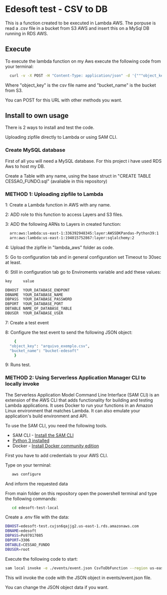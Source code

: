 
# Edesoft test - CSV to DB

This is a function created to be executed in Lambda AWS.
The porpuse is read a .csv file in a bucket from S3 AWS and insert this on a MySql DB running in RDS AWS.


## Execute

To execute the lambda function on my Aws execute the following code from your terminal:
```bash
  curl -v -X POST -H "Content-Type: application/json" -d '{"""object_key""":"""arquivo_exemplo.csv""","""bucket_name""":"""bucket-edesoft"""}' https://ui5ohcrvrdtyzgo7dhlkl5r2tu0mvmxh.lambda-url.us-east-1.on.aws
```
Where "object_key" is the csv file name and "bucket_name" is the bucket from S3.

You can POST for this URL with other methods you want.
## Install to own usage

There is 2 ways to install and test the code. 

Uploading zipfile directly to Lambda or using SAM CLI.

### Create MySQL database
First of all you will need a MySQL database. For this project i have used RDS Aws to host my DB.

Create a Table with any name, using the base struct in "CREATE TABLE CESSAO_FUNDO.sql" (avaliable in this repository)


### METHOD 1: Uploading zipfile to Lambda
1: Create a Lambda function in AWS with any name.

2: ADD role to this function to access Layers and S3 files.

3: ADD the following ARNs to Layers in created function:

```bash
  arn:aws:lambda:us-east-1:336392948345:layer:AWSSDKPandas-Python39:1
  arn:aws:lambda:us-east-1:194015752867:layer:sqlalchemy:2
```
4: Upload the zipfile in "lambda_aws" folder as code.

5: Go to configuration tab and in general configuration set Timeout to 30sec at least.

6: Still in configuration tab go to Enviroments variable and add these values:
```bash
key     value

DBHOST	YOUR_DATABASE_ENDPONT
DBNAME	YOUR_DATABASE_NAME
DBPASS	YOUR_DATABASE_PASSWORD
DBPORT	YOUR_DATABASE_PORT
DBTABLE	NAME_OF_DATABASE_TABLE
DBUSER	YOUR_DATABASE_USER
```

7: Create a test event

8: Configure the test event to send the following JSON object:
```bash
    {
  "object_key": "arquivo_exemplo.csv",
  "bucket_name": "bucket-edesoft"
    }
```
9: Runs test.

### METHOD 2: Using Serverless Application Manager CLI to locally invoke

The Serverless Application Model Command Line Interface (SAM CLI) is an extension of the AWS CLI that adds functionality for building and testing Lambda applications. It uses Docker to run your functions in an Amazon Linux environment that matches Lambda. It can also emulate your application's build environment and API.

To use the SAM CLI, you need the following tools.

* SAM CLI - [Install the SAM CLI](https://docs.aws.amazon.com/serverless-application-model/latest/developerguide/serverless-sam-cli-install.html)
* [Python 3 installed](https://www.python.org/downloads/)
* Docker - [Install Docker community edition](https://hub.docker.com/search/?type=edition&offering=community)

First you have to add credentials to your AWS CLI.

Type on your terminal:
```bash
   aws configure
```
And inform the requested data

From main folder on this repository open the powershell terminal and type the following commands:
```bash
   cd edesoft-test-local
```
Create a .env file with the data:
```bash
DBHOST=edesoft-test.cujsn6qajjg2.us-east-1.rds.amazonaws.com
DBNAME=edesoft
DBPASS=Po97017085
DBPORT=3306
DBTABLE=CESSAO_FUNDO
DBUSER=root
```
Execute the following code to start:
```bash
sam local invoke -e ./events/event.json CsvToDbFunction --region us-east-1
```
This will invoke the code with the JSON object in events/event.json file.

You can change the JSON object data if you want.